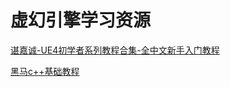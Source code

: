 # 虚幻引擎学习资源

[谌嘉诚-UE4初学者系列教程合集-全中文新手入门教程](https://www.bilibili.com/video/BV164411Y732?from=search&seid=18137074706550844293)

[黑马c++基础教程](https://www.bilibili.com/video/BV1et411b73Z?from=search&seid=2201595414010625513)
